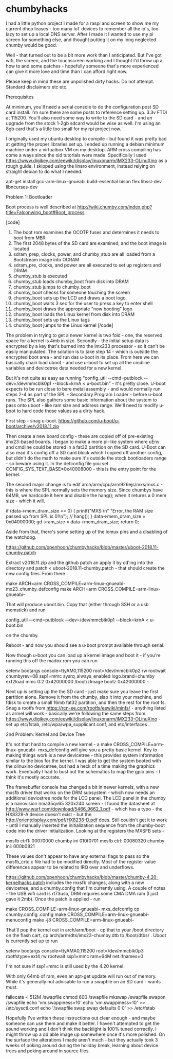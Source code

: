 # chumbyhacks

I had a little python project I made for a raspi and screen to show me my current dhcp leases - too many IoT devices to remember all the ip's, too lazy to set up a local DNS server. After I made it I wanted to use my pi screen for something else, and thought putting it on my long neglected chumby would be good.

Well - that turned out to be a bit more work than I anticipated. But I've got wifi, the screen, and the touchscreen working and I thought I'd throw up a how to and some patches - hopefully someone that's more experienced can give it more love and time than I can afford right now.

Please keep in mind these are unpolished dirty hacks. Do not attempt. Standard disclaimers etc etc.

Prerequisites

At minimum, you'll need a serial console to do the configuration post SD card install. I'm sure there are some posts to reference setting up. 3.3v FTDI at 115200. You'll also need some way to write to the SD card - and an upgrade from the stock 1-2gb sdcard would be wise as well. I'm using an 8gb card that's a little too small for my rpi project now.

I originally used my ubuntu desktop to compile - but found it was pretty bad at getting the proper libraries set up. I ended up running a debian minimum machine under a virtualbox VM on my desktop. ARM cross compiling has come a ways since the old tutorials were made. Specifically I used https://www.digikey.com/eewiki/display/linuxonarm/iMX233-OLinuXino as a rough guide. I skipped using the linaro environment, instead relying on straight debian to do what I needed.

apt-get install gcc-arm-linux-gnueabi build-essential bison flex libssl-dev libncurses-dev

Problem 1: Bootloader

Boot process is well described at http://wiki.chumby.com/index.php?title=Falconwing_boot#Boot_process

[code]
1. The boot rom examines the OCOTP fuses and determines it needs to boot from MBR
2. The first 2048 bytes of the SD card are examined, and the boot image is located
3. sdram_prep, clocks, power, and chumby_stub are all loaded from a Bootstream image into OCRAM
4. sdram_pre, clocks, and power are all executed to set up registers and DRAM
5. chumby_stub is executed
6. chumby_stub loads chumby_boot from disk into DRAM
7. chumby_stub jumps to chumby_boot
8. chumby_boot checks for someone touching the screen
9. chumby_boot sets up the LCD and draws a boot logo.
10. chumby_boot waits 3 sec for the user to press a key to enter shell
11. chumby_boot draws the appropriate "now booting" logo
12. chumby_boot loads the Linux kernel from disk into DRAM
13. chumby_boot sets up the Linux tags
14. chumby_boot jumps to the Linux kernel
[/code]

The problem in trying to get a newer kernel is two fold - one, the reserved space for a kernel is 4mb in size. Secondly - the initial setup data is encrypted by a key that's burned into the imx233 processor - so it can't be easily manipulated. The solution is to take step 14 - which is outside the encrypted boot area - and run das u-boot in its place. From here we can basically chain load uboot - and use u-boot to set up all the cmdline variables and devicetree data needed for a new kernel.

But it's not quite as easy as running "config_util --cmd=putblock --dev=/dev/mmcblk0p1 --block=krnA < u-boot.bin" - it's pretty close. U-boot expects to be run close to bare metal assembly - and would normally run steps 2-4 as part of the SPL - Secondary Program Loader - before u-boot runs. The SPL also gathers some basic information about the system to pass onto uboot - like ram size and address range. We'll need to modify u-boot to hard code those values as a dirty hack.

First step - snag u-boot.
https://github.com/u-boot/u-boot/archive/v2018.11.zip 

Then create a new board config - these are copied off of pre-existing imx23-based boards. I began to make a more pi-like system where uEnv and cmdline could be stored in a fat32 partition on the SD card. U-Boot can also read it's config off a SD card block which I copied off another config, but didn't do the math to make sure it's outside the stock bootloaders range - so beware using it. In the defconfig file you set CONFIG_SYS_TEXT_BASE=0x40008000 - this is the entry point for the kernel.

The second major change is to edit arch/arm/cpu/arm926ejs/mxs/mxs.c - this is where the SPL normally sets the memory size. Since chumbys have 64MB, we hardcode it here and disable the hang(); when it returns a 0 mem size - which it will.

 if (data->mem_dram_size == 0) {
                printf("MXS:\n"
                        "Error, the RAM size passed up from SPL is 0!\n");
        //      hang();
        }
        data->mem_dram_size = 0x04000000;
        gd->ram_size = data->mem_dram_size;
        return 0;

Aside from that, there's some setting up of the iomux pins and a disabling of the watchdog. 

https://github.com/openhoon/chumbyhacks/blob/master/uboot-2018.11-chumby.patch

Extract v2018.11.zip and the github patch an apply it by cd'ing into the directory and patch < uboot-2018.11-chumby.patch - that should create the new config files. From there

make ARCH=arm CROSS_COMPILE=arm-linux-gnueabi- mx23_chumby_defconfig
make ARCH=arm CROSS_COMPILE=arm-linux-gnueabi-

That will produce uboot.bin. Copy that (either through SSH or a usb memstick) and run

config_util --cmd=putblock --dev=/dev/mmcblk0p1 --block=krnA < u-boot.bin  

on the chumby.

Reboot - and now you should see a u-boot prompt available through serial.

Now though u-boot you can load up a kernel image and boot it - if you're running this off the madox rom you can run 

setenv bootargs console=ttyAM0,115200 root=/dev/mmcblk0p2 rw rootwait chumbyrev=08 ssp1=mmc sysrq_always_enabled logo.brand=chumby
ext2load mmc 0:2 0x42000000 /boot/zImage
bootz 0x42000000 - 

Next up is setting up the the SD card - just make sure you leave the first partition alone. Remove it from the chumby, slap it into your machine, and fdisk to create a small 16mb fat32 partition, and then the rest for the root fs. Snag a rootfs from https://rcn-ee.com/rootfs/eewiki/minfs/ - anything listed as armel will work - basically we're following the same steps from https://www.digikey.com/eewiki/display/linuxonarm/iMX233-OLinuXino - set up etc/fstab, /etc/wpa/wpa_supplicant.conf, and etc/interfaces .

2nd Problem: Kernel and Device Tree

It's not that hard to compile a new kernel - a make CROSS_COMPILE=arm-linux-gnueabi- mxs_defconfig will give you a pretty basic kernel. Key to making things work is a new devicetree - this provides system information similar to the bios for the kernel. I was able to get the system booted with the olinuxino devicetree, but had a heck of a time making the graphics work. Eventually I had to bust out the schematics to map the gpio pins - I think it's mostly accurate. 

The framebuffer console has changed a bit in newer kernels, with a new mxsfb driver that works on the DRM subsystem - which now needs an additional devicetree node for the LCD panel. The LCD panel in the chumby is a nanovision nma35qv65 320x240 screen - I found the datasheet at http://www.warf.com/download/5466_9662_1.pdf - which has a typo - the HX8328-A device doesn't exist - but the http://orientdisplay.com/pdf/HX8238-D.pdf does. Still couldn't get it to work - until I manually inserted the initialization sequence from the chumby-boot code into the driver initialization. Looking at the registers the MXSFB sets -

mxsfb ctrl1: 00070000
chumby ini  010f0701
mxsfb ctrl: 00080320
chumby ini: 000b0821

These values don't appear to have any external flags to pass so the mxsfb_crtc.c file had to be modified directly. Most of the register value differences appear to be related to IRQ over and underflows.

https://github.com/openhoon/chumbyhacks/blob/master/chumby-4.20-kernelhacks.patch includes the mxsfb changes, along with a new devicetree, and a chumby.config that I'm currently using. A couple of notes - the USB wifi card is rt73usb, DRM requires some CMA DMA ram (I just gave it 2mb). Once the patch is applied - run

make CROSS_COMPILE=arm-linux-gnueabi- mxs_defconfig 
cp chumby.config .config
make CROSS_COMPILE=arm-linux-gnueabi- menuconfig 
make -j8 CROSS_COMPILE=arm-linux-gnueabi- 

That'll pop the kernel out in arch/arm/boot - cp that to your /boot directory on the flash cart, cp arch/arm/dts/imx23-chumby.dtb to /boot/dtbs/ . Uboot is currently set up to run 

setenv bootargs console=ttyAMA0,115200 root=/dev/mmcblk0p3 rootfstype=ext4 rw rootwait ssp1=mmc ram=64M net.ifnames=0

I'm not sure if ssp1=mmc is still used by the 4.20 kernel. 

With only 64mb of ram, even an apt-get update will run out of memory. While it's generally not advisable to run a swapfile on an SD card - wants must.

fallocate -l 512M /swapfile
chmod 600 /swapfile
mkswap /swapfile
swapon /swapfile
echo 'vm.swappiness=10'
echo 'vm.swappiness=10' >> /etc/sysctl.conf
echo '/swapfile swap swap defaults 0 0' >> /etc/fstab

Hopefully I've written these instructions out clear enough - and maybe someone can use them and make it better. I haven't attempted to get the sound working and I don't think the backlight is 100% tuned correctly. I might throw up a dd'able image up somewhere once it's more polished. On the surface the alterations I made aren't much - but they actually took 3 weeks of poking around during the holiday break, learning about device trees and poking around in source files. 








